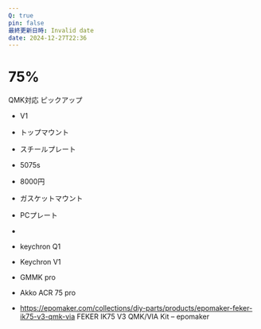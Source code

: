 ```yaml
---
Q: true
pin: false
最終更新日時: Invalid date
date: 2024-12-27T22:36
---
```

# 75%

QMK対応 ピックアップ

- V1  
- トップマウント  
- スチールプレート  
- 5075s  
- 8000円  
- ガスケットマウント  
- PCプレート  
-  

- keychron Q1
- Keychron V1
- GMMK pro
- Akko ACR 75 pro
- https://epomaker.com/collections/diy-parts/products/epomaker-feker-ik75-v3-qmk-via FEKER IK75 V3 QMK/VIA Kit – epomaker